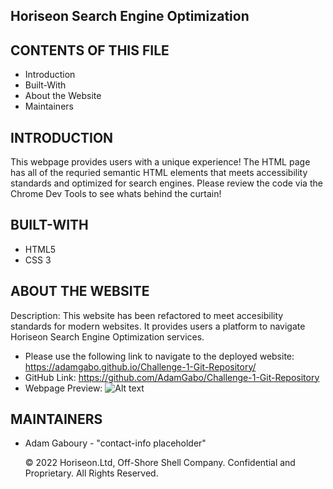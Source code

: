 Horiseon Search Engine Optimization
---------------------

CONTENTS OF THIS FILE
---------------------
 * Introduction
 * Built-With
 * About the Website  
 * Maintainers

INTRODUCTION
------------
This webpage provides users with a unique experience! The HTML page has all of the requried semantic HTML elements that meets accessibility standards and optimized for search engines. 
Please review the code via the Chrome Dev Tools to see whats behind the curtain! 

BUILT-WITH
----------
* HTML5 
* CSS 3

ABOUT THE WEBSITE
-----------------
Description: This website has been refactored to meet accesibility standards for modern websites. It provides users a platform to navigate Horiseon Search Engine Optimization services. 

* Please use the following link to navigate to the deployed website: https://adamgabo.github.io/Challenge-1-Git-Repository/
* GitHub Link: https://github.com/AdamGabo/Challenge-1-Git-Repository
* Webpage Preview: ![Alt text](./assets/images/Website%20Screenshot.PNG?raw=true "Webpage Preview")

MAINTAINERS
-----------
* Adam Gaboury - "contact-info placeholder"


   © 2022 Horiseon.Ltd, Off-Shore Shell Company. Confidential and Proprietary. All Rights Reserved. 